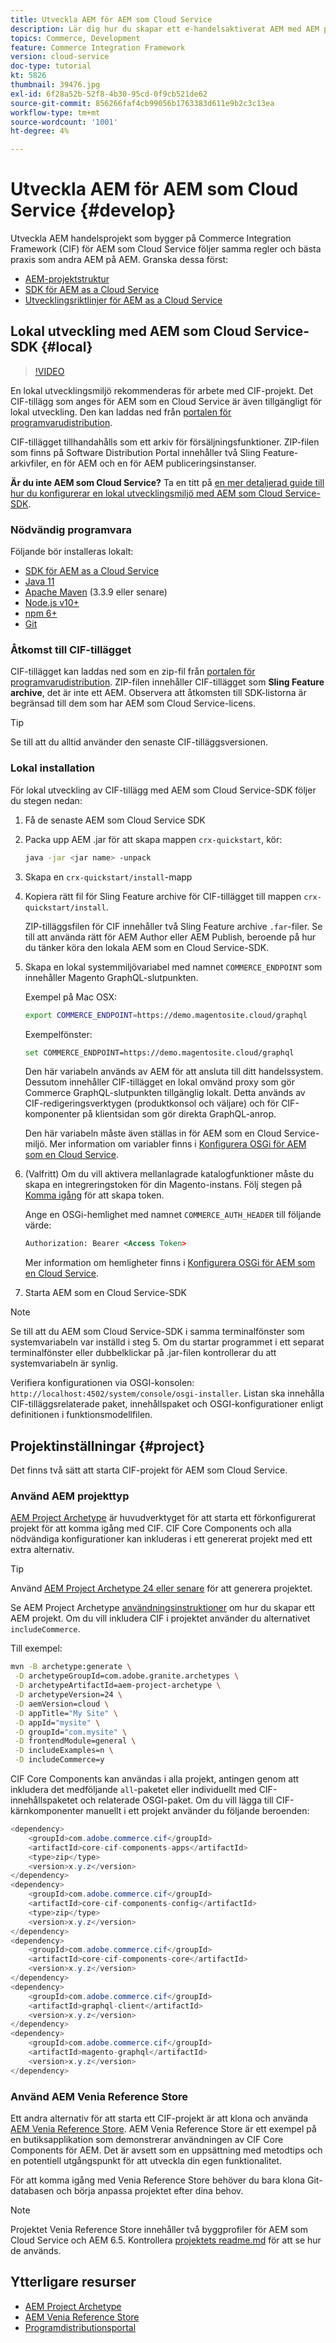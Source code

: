 ```yaml
---
title: Utveckla AEM för AEM som Cloud Service
description: Lär dig hur du skapar ett e-handelsaktiverat AEM med AEM projekttyp. Lär dig hur du bygger och distribuerar projektet till en lokal utvecklingsmiljö med AEM som Cloud Service-SDK.
topics: Commerce, Development
feature: Commerce Integration Framework
version: cloud-service
doc-type: tutorial
kt: 5826
thumbnail: 39476.jpg
exl-id: 6f28a52b-52f8-4b30-95cd-0f9cb521de62
source-git-commit: 856266faf4cb99056b1763383d611e9b2c3c13ea
workflow-type: tm+mt
source-wordcount: '1001'
ht-degree: 4%

---
```


# Utveckla AEM för AEM som Cloud Service {#develop}

Utveckla AEM handelsprojekt som bygger på Commerce Integration Framework (CIF) för AEM som Cloud Service följer samma regler och bästa praxis som andra AEM på AEM. Granska dessa först:

- [AEM-projektstruktur](https://experienceleague.adobe.com/docs/experience-manager-cloud-service/implementing/developing/aem-project-content-package-structure.html)
- [SDK för AEM as a Cloud Service](https://experienceleague.adobe.com/docs/experience-manager-cloud-service/implementing/developing/aem-as-a-cloud-service-sdk.html)
- [Utvecklingsriktlinjer för AEM as a Cloud Service](https://experienceleague.adobe.com/docs/experience-manager-cloud-service/implementing/developing/development-guidelines.html)

## Lokal utveckling med AEM som Cloud Service-SDK {#local}

>[!VIDEO](https://video.tv.adobe.com/v/39476/?quality=12&learn=on)

En lokal utvecklingsmiljö rekommenderas för arbete med CIF-projekt. Det CIF-tillägg som anges för AEM som en Cloud Service är även tillgängligt för lokal utveckling. Den kan laddas ned från [portalen för programvarudistribution](https://experience.adobe.com/#/downloads/content/software-distribution/en/aemcloud.html).

CIF-tillägget tillhandahålls som ett arkiv för försäljningsfunktioner. ZIP-filen som finns på Software Distribution Portal innehåller två Sling Feature-arkivfiler, en för AEM och en för AEM publiceringsinstanser.

**Är du inte AEM som Cloud Service?** Ta en titt på  [en mer detaljerad guide till hur du konfigurerar en lokal utvecklingsmiljö med AEM som Cloud Service-SDK](https://experienceleague.adobe.com/docs/experience-manager-learn/cloud-service/local-development-environment-set-up/overview.html).

### Nödvändig programvara

Följande bör installeras lokalt:

- [SDK för AEM as a Cloud Service](https://experienceleague.adobe.com/docs/*experience-manager-learn/cloud-service/local-development-environment-set-up/aem-runtime.html#download-the-aem-as-a-cloud-service-sdk)
- [Java 11](https://downloads.experiencecloud.adobe.com/content/software-distribution/en/general.html)
- [Apache Maven](https://maven.apache.org/)  (3.3.9 eller senare)
- [Node.js v10+](https://nodejs.org/en/)
- [npm 6+](https://www.npmjs.com/)
- [Git](https://git-scm.com/)

### Åtkomst till CIF-tillägget

CIF-tillägget kan laddas ned som en zip-fil från [portalen för programvarudistribution](https://experience.adobe.com/#/downloads/content/software-distribution/en/aemcloud.html). ZIP-filen innehåller CIF-tillägget som **Sling Feature archive**, det är inte ett AEM. Observera att åtkomsten till SDK-listorna är begränsad till dem som har AEM som Cloud Service-licens.

>[!TIP]
>
>Se till att du alltid använder den senaste CIF-tilläggsversionen.

### Lokal installation

För lokal utveckling av CIF-tillägg med AEM som Cloud Service-SDK följer du stegen nedan:

1. Få de senaste AEM som Cloud Service SDK
1. Packa upp AEM .jar för att skapa mappen `crx-quickstart`, kör:

   ```bash
   java -jar <jar name> -unpack
   ```

1. Skapa en `crx-quickstart/install`-mapp
1. Kopiera rätt fil för Sling Feature archive för CIF-tillägget till mappen `crx-quickstart/install`.

   ZIP-tilläggsfilen för CIF innehåller två Sling Feature archive `.far`-filer. Se till att använda rätt för AEM Author eller AEM Publish, beroende på hur du tänker köra den lokala AEM som en Cloud Service-SDK.

1. Skapa en lokal systemmiljövariabel med namnet `COMMERCE_ENDPOINT` som innehåller Magento GraphQL-slutpunkten.

   Exempel på Mac OSX:

   ```bash
   export COMMERCE_ENDPOINT=https://demo.magentosite.cloud/graphql
   ```

   Exempelfönster:

   ```bash
   set COMMERCE_ENDPOINT=https://demo.magentosite.cloud/graphql
   ```

   Den här variabeln används av AEM för att ansluta till ditt handelssystem. Dessutom innehåller CIF-tillägget en lokal omvänd proxy som gör Commerce GraphQL-slutpunkten tillgänglig lokalt. Detta används av CIF-redigeringsverktygen (produktkonsol och väljare) och för CIF-komponenter på klientsidan som gör direkta GraphQL-anrop.

   Den här variabeln måste även ställas in för AEM som en Cloud Service-miljö. Mer information om variabler finns i [Konfigurera OSGi för AEM som en Cloud Service](https://experienceleague.adobe.com/docs/experience-manager-cloud-service/implementing/deploying/configuring-osgi.html#local-development).

1. (Valfritt) Om du vill aktivera mellanlagrade katalogfunktioner måste du skapa en integreringstoken för din Magento-instans. Följ stegen på [Komma igång](./getting-started.md#staging) för att skapa token.

   Ange en OSGi-hemlighet med namnet `COMMERCE_AUTH_HEADER` till följande värde:

   ```xml
   Authorization: Bearer <Access Token>
   ```

   Mer information om hemligheter finns i [Konfigurera OSGi för AEM som en Cloud Service](https://experienceleague.adobe.com/docs/experience-manager-cloud-service/implementing/deploying/configuring-osgi.html#local-development).

1. Starta AEM som en Cloud Service-SDK

>[!NOTE]
>
>Se till att du AEM som Cloud Service-SDK i samma terminalfönster som systemvariabeln var inställd i steg 5. Om du startar programmet i ett separat terminalfönster eller dubbelklickar på .jar-filen kontrollerar du att systemvariabeln är synlig.

Verifiera konfigurationen via OSGI-konsolen: `http://localhost:4502/system/console/osgi-installer`. Listan ska innehålla CIF-tilläggsrelaterade paket, innehållspaket och OSGI-konfigurationer enligt definitionen i funktionsmodellfilen.

## Projektinställningar {#project}

Det finns två sätt att starta CIF-projekt för AEM som Cloud Service.

### Använd AEM projekttyp

[AEM Project Archetype](https://github.com/adobe/aem-project-archetype) är huvudverktyget för att starta ett förkonfigurerat projekt för att komma igång med CIF. CIF Core Components och alla nödvändiga konfigurationer kan inkluderas i ett genererat projekt med ett extra alternativ.

>[!TIP]
>
>Använd [AEM Project Archetype 24 eller senare](https://github.com/adobe/aem-project-archetype/releases) för att generera projektet.

Se AEM Project Archetype [användningsinstruktioner](https://github.com/adobe/aem-project-archetype#usage) om hur du skapar ett AEM projekt. Om du vill inkludera CIF i projektet använder du alternativet `includeCommerce`.

Till exempel:

```bash
mvn -B archetype:generate \
 -D archetypeGroupId=com.adobe.granite.archetypes \
 -D archetypeArtifactId=aem-project-archetype \
 -D archetypeVersion=24 \
 -D aemVersion=cloud \
 -D appTitle="My Site" \
 -D appId="mysite" \
 -D groupId="com.mysite" \
 -D frontendModule=general \
 -D includeExamples=n \
 -D includeCommerce=y
```

CIF Core Components kan användas i alla projekt, antingen genom att inkludera det medföljande `all`-paketet eller individuellt med CIF-innehållspaketet och relaterade OSGI-paket. Om du vill lägga till CIF-kärnkomponenter manuellt i ett projekt använder du följande beroenden:

```java
<dependency>
    <groupId>com.adobe.commerce.cif</groupId>
    <artifactId>core-cif-components-apps</artifactId>
    <type>zip</type>
    <version>x.y.z</version>
</dependency>
<dependency>
    <groupId>com.adobe.commerce.cif</groupId>
    <artifactId>core-cif-components-config</artifactId>
    <type>zip</type>
    <version>x.y.z</version>
</dependency>
<dependency>
    <groupId>com.adobe.commerce.cif</groupId>
    <artifactId>core-cif-components-core</artifactId>
    <version>x.y.z</version>
</dependency>
<dependency>
    <groupId>com.adobe.commerce.cif</groupId>
    <artifactId>graphql-client</artifactId>
    <version>x.y.z</version>
</dependency>
<dependency>
    <groupId>com.adobe.commerce.cif</groupId>
    <artifactId>magento-graphql</artifactId>
    <version>x.y.z</version>
</dependency>
```

### Använd AEM Venia Reference Store

Ett andra alternativ för att starta ett CIF-projekt är att klona och använda [AEM Venia Reference Store](https://github.com/adobe/aem-cif-guides-venia). AEM Venia Reference Store är ett exempel på en butiksapplikation som demonstrerar användningen av CIF Core Components för AEM. Det är avsett som en uppsättning med metodtips och en potentiell utgångspunkt för att utveckla din egen funktionalitet.

För att komma igång med Venia Reference Store behöver du bara klona Git-databasen och börja anpassa projektet efter dina behov.

>[!NOTE]
>
>Projektet Venia Reference Store innehåller två byggprofiler för AEM som Cloud Service och AEM 6.5. Kontrollera [projektets readme.md](https://github.com/adobe/aem-cif-guides-venia/blob/main/README.md) för att se hur de används.

## Ytterligare resurser

- [AEM Project Archetype](https://github.com/adobe/aem-project-archetype)
- [AEM Venia Reference Store](https://github.com/adobe/aem-cif-guides-venia)
- [Programdistributionsportal](https://experience.adobe.com/#/downloads/content/software-distribution/en/aemcloud.html)
